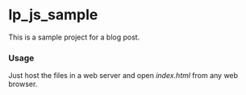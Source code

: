 lp_js_sample
=================

This is a sample project for a blog post.

### Usage

Just host the files in a web server and open _index.html_ from any web browser.
